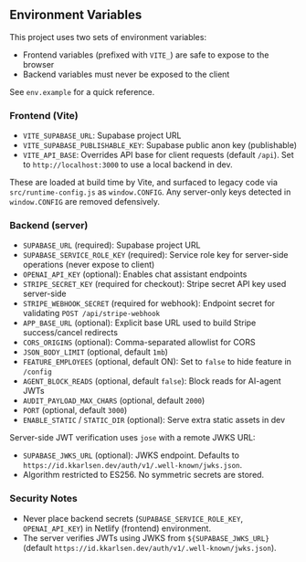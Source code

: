## Environment Variables

This project uses two sets of environment variables:
- Frontend variables (prefixed with `VITE_`) are safe to expose to the browser
- Backend variables must never be exposed to the client

See `env.example` for a quick reference.

### Frontend (Vite)
- `VITE_SUPABASE_URL`: Supabase project URL
- `VITE_SUPABASE_PUBLISHABLE_KEY`: Supabase public anon key (publishable)
- `VITE_API_BASE`: Overrides API base for client requests (default `/api`). Set to `http://localhost:3000` to use a local backend in dev.

These are loaded at build time by Vite, and surfaced to legacy code via `src/runtime-config.js` as `window.CONFIG`. Any server-only keys detected in `window.CONFIG` are removed defensively.

### Backend (server)
- `SUPABASE_URL` (required): Supabase project URL
- `SUPABASE_SERVICE_ROLE_KEY` (required): Service role key for server-side operations (never expose to client)
- `OPENAI_API_KEY` (optional): Enables chat assistant endpoints
- `STRIPE_SECRET_KEY` (required for checkout): Stripe secret API key used server-side
- `STRIPE_WEBHOOK_SECRET` (required for webhook): Endpoint secret for validating `POST /api/stripe-webhook`
- `APP_BASE_URL` (optional): Explicit base URL used to build Stripe success/cancel redirects
- `CORS_ORIGINS` (optional): Comma-separated allowlist for CORS
- `JSON_BODY_LIMIT` (optional, default `1mb`)
- `FEATURE_EMPLOYEES` (optional, default ON): Set to `false` to hide feature in `/config`
- `AGENT_BLOCK_READS` (optional, default `false`): Block reads for AI-agent JWTs
- `AUDIT_PAYLOAD_MAX_CHARS` (optional, default `2000`)
- `PORT` (optional, default `3000`)
- `ENABLE_STATIC` / `STATIC_DIR` (optional): Serve extra static assets in dev

Server-side JWT verification uses `jose` with a remote JWKS URL:
- `SUPABASE_JWKS_URL` (optional): JWKS endpoint. Defaults to `https://id.kkarlsen.dev/auth/v1/.well-known/jwks.json`.
- Algorithm restricted to ES256. No symmetric secrets are stored.

### Security Notes
- Never place backend secrets (`SUPABASE_SERVICE_ROLE_KEY`, `OPENAI_API_KEY`) in Netlify (frontend) environment.
- The server verifies JWTs using JWKS from `${SUPABASE_JWKS_URL}` (default `https://id.kkarlsen.dev/auth/v1/.well-known/jwks.json`).
